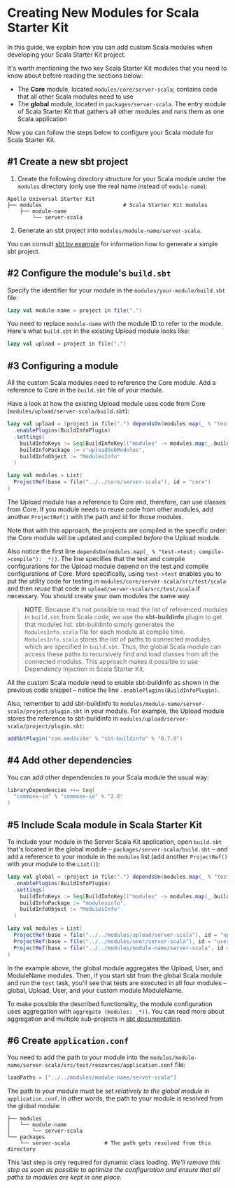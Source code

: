 # Creating New Modules for Scala Starter Kit

In this guide, we explain how you can add custom Scala modules when developing your Scala Starter Kit project.

It's worth mentioning the two key Scala Starter Kit modules that you need to know about before reading the sections 
below:

* The **Core** module, located `modules/core/server-scala`; contains code that all other Scala modules need to use
* The **global** module, located in `packages/server-scala`. The entry module of Scala Starter Kit that gathers all 
other modules and runs them as one Scala application

Now you can follow the steps below to configure your Scala module for Scala Starter Kit.

## #1 Create a new sbt project 

1. Create the following directory structure for your Scala module under the `modules` directory (only use the real name
instead of `module-name`):

```
Apollo Universal Starter Kit
├── modules                          # Scala Starter Kit modules
    ├── module-name        
        └── server-scala
```
 
2. Generate an sbt project into `modules/module-name/server-scala`.

You can consult [sbt by example] for information how to generate a simple sbt project.

## #2 Configure the module's `build.sbt`

Specify the identifier for your module in the `modules/your-module/build.sbt` file:

```scala
lazy val module-name = project in file(".")
```

You need to replace `module-name` with the module ID to refer to the module. Here's what `build.sbt` in the existing 
Upload module looks like:

```scala
lazy val upload = project in file(".")
```

## #3 Configuring a module

All the custom Scala modules need to reference the Core module. Add a reference to Core in the `build.sbt` file of your 
module.

Have a look at how the existing Upload module uses code from Core (`modules/upload/server-scala/build.sbt`):

```scala
lazy val upload = (project in file(".") dependsOn(modules.map(_ % "test->test; compile->compile"): _*))
  .enablePlugins(BuildInfoPlugin)
  .settings(
    buildInfoKeys := Seq[BuildInfoKey]("modules" -> modules.map(_.build)),
    buildInfoPackage := s"uploadSubModules",
    buildInfoObject := "ModulesInfo"
  )

lazy val modules = List(
  ProjectRef(base = file("../../core/server-scala"), id = "core")
)
```

The Upload module has a reference to Core and, therefore, can use classes from Core. If you module needs to reuse code
from other modules, add another `ProjectRef()` with the path and id for those modules.

Note that with this approach, the projects are compiled in the specific order: the Core module will be updated and 
compiled _before_ the Upload module.

Also notice the first line `dependsOn(modules.map(_ % "test->test; compile->compile"): _*))`. The line specifies that 
the test and compile configurations for the Upload module depend on the test and compile configurations of Core. More 
specifically, using `test->test` enables you to put the utility code for testing in 
`modules/core/server-scala/src/test/scala` and then _reuse_ that code in `upload/server-scala/src/test/scala` if 
necessary. You should create your own modules the same way.

>**NOTE**: Because it's not possible to read the list of referenced modules in `build.sbt` from Scala code, we use the 
**sbt-buildinfo** plugin to get that modules list. sbt-buildinfo simply generates the `ModulesInfo.scala` file for each 
module at compile time. `ModulesInfo.scala` stores the list of paths to connected modules, which are specified in 
`build.sbt`. Thus, the global Scala module can access these paths to recursively find and load classes from all the 
connected modules. This approach makes it possible to use Dependency Injection in Scala Starter Kit.

All the custom Scala module need to enable sbt-buildinfo as shown in the previous code snippet &ndash; notice the line 
`.enablePlugins(BuildInfoPlugin)`.

Also, remember to add sbt-buildinfo to `modules/module-name/server-scala/project/plugin.sbt` in your module. For 
example, the Upload module stores the reference to sbt-buildinfo in `modules/upload/server-scala/project/plugin.sbt`: 

```sbt
addSbtPlugin("com.eed3si9n" % "sbt-buildinfo" % "0.7.0")
```

## #4 Add other dependencies 

You can add other dependencies to your Scala module the usual way:

```scala
libraryDependencies ++= Seq(
  "commons-io" % "commons-io" % "2.6"
)
```

## #5 Include Scala module in Scala Starter Kit
 
To include your module in the Server Scala Kit application, open `build.sbt` that's located in the global module 
&ndash; `packages/server-scala/build.sbt` &ndash; and add a reference to your module in the `modules` list (add another 
`ProjectRef()` with your module to the `List()`):

```scala
lazy val global = (project in file(".") dependsOn(modules.map(_ % "test->test; compile->compile"): _*) aggregate (modules: _*))
  .enablePlugins(BuildInfoPlugin)
  .settings(
    buildInfoKeys := Seq[BuildInfoKey]("modules" -> modules.map(_.build)),
    buildInfoPackage := "modulesinfo",
    buildInfoObject := "ModulesInfo"
  )

lazy val modules = List(
  ProjectRef(base = file("../../modules/upload/server-scala"), id = "upload"),
  ProjectRef(base = file("../../modules/user/server-scala"), id = "user"),
  ProjectRef(base = file("../../modules/module-name/server-scala", id = "module-name"))
)
```

In the example above, the global module aggregates the Upload, User, and ModuleName modules. Then, if you start sbt from 
the global Scala module and run the `test` task, you'll see that tests are executed in all four modules &ndash; global, 
Upload, User, and your custom module ModuleName.

To make possible the described functionality, the module configuration uses aggregation with `aggregate (modules: _*))`. 
You can read more about aggregation and multiple sub-projects in [sbt documentation]. 

## #6 Create `application.conf` 

You need to add the path to your module into the `modules/module-name/server-scala/src/test/resources/application.conf`
file:

```scala
loadPaths = ["../../modules/module-name/server-scala"]
```

The path to your module must be set _relatively to the global module_ in `application.conf`. In other words, the path 
to your module is resolved from the global module:

```
├── modules
│   └── module-name
│       └── server-scala
└── packages
    └── server-scala           # The path gets resolved from this directory
``` 

This last step is only required for dynamic class loading. *We'll remove this step as soon as possible to optimize the 
configuration and ensure that all paths to modules are kept in one place.*

[sbt by example]: https://www.scala-sbt.org/1.x/docs/sbt-by-example.html
[sbt documentation]: https://www.scala-sbt.org/0.13/docs/Multi-Project.html#Multiple+subprojects